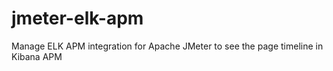 # jmeter-elk-apm
Manage ELK APM integration for Apache JMeter to see the page timeline in Kibana APM
